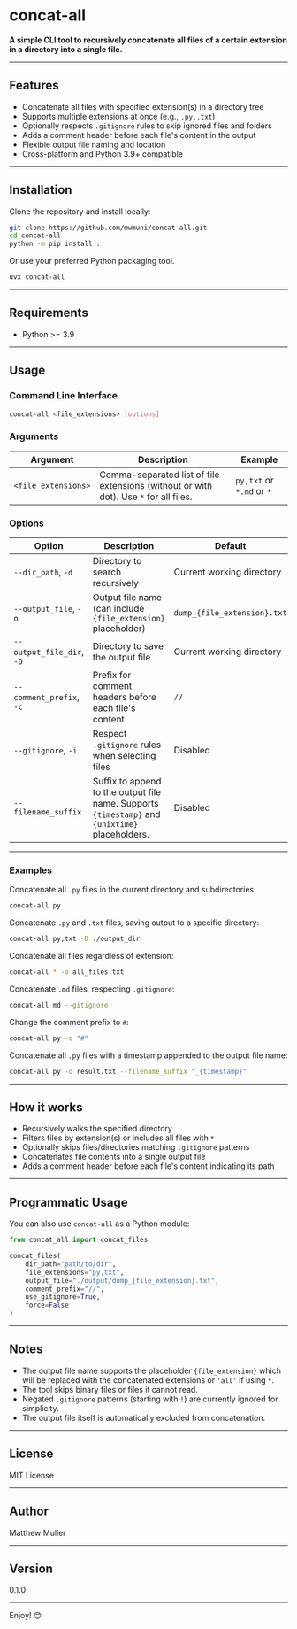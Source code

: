# concat-all

**A simple CLI tool to recursively concatenate all files of a certain extension in a directory into a single file.**

---

## Features

- Concatenate all files with specified extension(s) in a directory tree
- Supports multiple extensions at once (e.g., `.py,.txt`)
- Optionally respects `.gitignore` rules to skip ignored files and folders
- Adds a comment header before each file's content in the output
- Flexible output file naming and location
- Cross-platform and Python 3.9+ compatible

---

## Installation

Clone the repository and install locally:

```bash
git clone https://github.com/mwmuni/concat-all.git
cd concat-all
python -m pip install .
```

Or use your preferred Python packaging tool.

```bash
uvx concat-all
```

---

## Requirements

- Python >= 3.9

---

## Usage

### Command Line Interface

```bash
concat-all <file_extensions> [options]
```

### Arguments

| Argument                     | Description                                                                                      | Example                                         |
|------------------------------|--------------------------------------------------------------------------------------------------|-------------------------------------------------|
| `<file_extensions>`          | Comma-separated list of file extensions (without or with dot). Use `*` for all files.            | `py,txt` or `*.md` or `*`                       |

### Options

| Option                      | Description                                                                                      | Default                        |
|-----------------------------|--------------------------------------------------------------------------------------------------|--------------------------------|
| `--dir_path`, `-d`          | Directory to search recursively                                                                  | Current working directory      |
| `--output_file`, `-o`       | Output file name (can include `{file_extension}` placeholder)                                   | `dump_{file_extension}.txt`    |
| `--output_file_dir`, `-D`   | Directory to save the output file                                                               | Current working directory      |
| `--comment_prefix`, `-c`    | Prefix for comment headers before each file's content                                           | `//`                           |
| `--gitignore`, `-i`         | Respect `.gitignore` rules when selecting files                                                 | Disabled                       |
| `--filename_suffix`         | Suffix to append to the output file name. Supports `{timestamp}` and `{unixtime}` placeholders. | Disabled                       |

---

### Examples

Concatenate all `.py` files in the current directory and subdirectories:

```bash
concat-all py
```

Concatenate `.py` and `.txt` files, saving output to a specific directory:

```bash
concat-all py,txt -D ./output_dir
```

Concatenate all files regardless of extension:

```bash
concat-all * -o all_files.txt
```

Concatenate `.md` files, respecting `.gitignore`:

```bash
concat-all md --gitignore
```

Change the comment prefix to `#`:

```bash
concat-all py -c "#"
```

Concatenate all `.py` files with a timestamp appended to the output file name:

```bash
concat-all py -o result.txt --filename_suffix "_{timestamp}"
```

---

## How it works

- Recursively walks the specified directory
- Filters files by extension(s) or includes all files with `*`
- Optionally skips files/directories matching `.gitignore` patterns
- Concatenates file contents into a single output file
- Adds a comment header before each file's content indicating its path

---

## Programmatic Usage

You can also use `concat-all` as a Python module:

```python
from concat_all import concat_files

concat_files(
    dir_path="path/to/dir",
    file_extensions="py,txt",
    output_file="./output/dump_{file_extension}.txt",
    comment_prefix="//",
    use_gitignore=True,
    force=False
)
```

---

## Notes

- The output file name supports the placeholder `{file_extension}` which will be replaced with the concatenated extensions or `'all'` if using `*`.
- The tool skips binary files or files it cannot read.
- Negated `.gitignore` patterns (starting with `!`) are currently ignored for simplicity.
- The output file itself is automatically excluded from concatenation.

---

## License

MIT License

---

## Author

Matthew Muller

---

## Version

0.1.0

---

Enjoy! 😊
